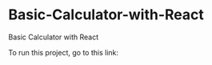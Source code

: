 # Basic-Calculator-with-React
Basic Calculator with React

<p>To run this project, go to this link:</p>
